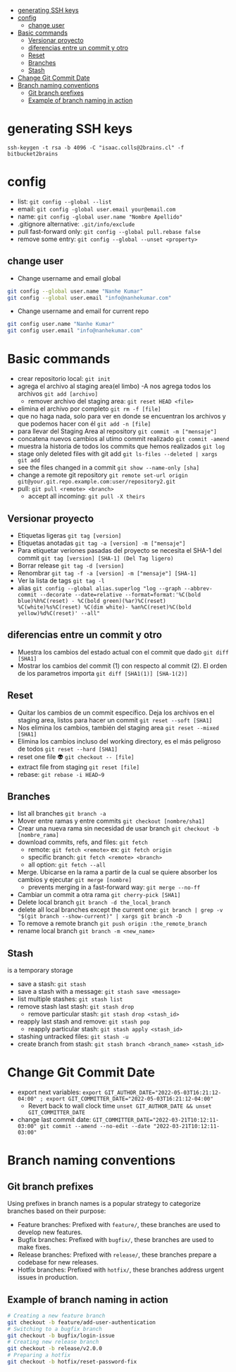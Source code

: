 - [generating SSH keys](#generating-ssh-keys)
- [config](#config)
  - [change user](#change-user)
- [Basic commands](#basic-commands)
  - [Versionar proyecto](#versionar-proyecto)
  - [diferencias entre un commit y otro](#diferencias-entre-un-commit-y-otro)
  - [Reset](#reset)
  - [Branches](#branches)
  - [Stash](#stash)
- [Change Git Commit Date](#change-git-commit-date)
- [Branch naming conventions](#branch-naming-conventions)
  - [Git branch prefixes](#git-branch-prefixes)
  - [Example of branch naming in action](#example-of-branch-naming-in-action)

# generating SSH keys

`ssh-keygen -t rsa -b 4096 -C "isaac.colls@2brains.cl" -f bitbucket2brains`

# config

- list: `git config --global --list`
- email: `git config -global user.email your@email.com`
- name: `git config -global user.name "Nombre Apellido"`
- .gitignore alternative: `.git/info/exclude`
- pull fast-forward only: `git config --global pull.rebase false`
- remove some entry: `git config --global --unset <property>`

## change user

- Change username and email global

```bash
git config --global user.name "Nanhe Kumar"
git config --global user.email "info@nanhekumar.com"
```

- Change username and email for current repo

```bash
git config user.name "Nanhe Kumar"
git config user.email "info@nanhekumar.com"
```

# Basic commands

- crear repositorio local: `git init`
- agrega el archivo al staging area(el limbo) -A nos agrega todos los archivos `git add [archivo]`
  - remover archivo del staging area: `git reset HEAD <file>`
- elimina el archivo por completo `git rm -f [file]`
- que no haga nada, solo para ver en donde se encuentran los archivos y que podemos hacer con él `git add -n [file]`
- para llevar del Staging Area al repository `git commit -m ["mensaje"]`
- concatena nuevos cambios al utimo commit realizado `git commit -amend`
- muestra la historia de todos los commits que hemos realizados `git log`
- stage only deleted files with git add `git ls-files --deleted | xargs git add`
- see the files changed in a commit `git show --name-only [sha]`
- change a remote git repository `git remote set-url origin git@your.git.repo.example.com:user/repository2.git`
- pull: `git pull <remote> <branch>`
  - accept all incoming: `git pull -X theirs`

## Versionar proyecto

- Etiquetas ligeras `git tag [version]`
- Etiquetas anotadas `git tag -a [version] -m ["mensaje"]`
- Para etiquetar veriones pasadas del proyecto se necesita el SHA-1 del commit `git tag [version] [SHA-1] (Del Tag ligero)`
- Borrar release `git tag -d [version]`
- Renombrar `git tag -f -a [version] -m ["mensaje"] [SHA-1]`
- Ver la lista de tags `git tag -l`
- alias `git config --global alias.superlog "log --graph --abbrev-commit --decorate --date=relative --format=format:'%C(bold blue)%h%C(reset) - %C(bold green)(%ar)%C(reset) %C(white)%s%C(reset) %C(dim white)- %an%C(reset)%C(bold yellow)%d%C(reset)' --all"`

## diferencias entre un commit y otro

- Muestra los cambios del estado actual con el commit que dado `git diff [SHA1]`
- Mostrar los cambios del commit (1) con respecto al commit (2). El orden de los parametros importa `git diff [SHA1(1)] [SHA-1(2)]`

## Reset

- Quitar los cambios de un commit específico. Deja los archivos en el staging area, listos para hacer un commit `git reset --soft [SHA1]`
- Nos elimina los cambios, también del staging area `git reset --mixed [SHA1]`
- Elimina los cambios incluso del working directory, es el más peligroso de todos `git reset --hard [SHA1]`
- reset one file 👽 `git checkout -- [file]`
- extract file from staging `git reset [file]`
- rebase: `git rebase -i HEAD~9`

## Branches

- list all branches `git branch -a`
- Mover entre ramas y entre commits `git checkout [nombre/sha1]`
- Crear una nueva rama sin necesidad de usar branch `git checkout -b [nombre_rama]`
- download commits, refs, and files: `git fetch`
  - remote: `git fetch <remote>` ex: `git fetch origin`
  - specific branch: `git fetch <remote> <branch>`
  - all option: `git fetch --all`
- Merge. Ubicarse en la rama a partir de la cual se quiere absorber los cambios y ejecutar `git merge [nombre]`
  - prevents merging in a fast-forward way: `git merge --no-ff`
- Cambiar un commit a otra rama `git cherry-pick [SHA1]`
- Delete local branch `git branch -d the_local_branch`
- delete all local branches except the current one: `git branch | grep -v "$(git branch --show-current)" | xargs git branch -D`
- To remove a remote branch `git push origin :the_remote_branch`
- rename local branch `git branch -m <new_name>`

## Stash

is a temporary storage

- save a stash: `git stash`
- save a stash with a message: `git stash save <message>`
- list multiple stashes: `git stash list`
- remove stash last stash: `git stash drop`
  - remove particular stash: `git stash drop <stash_id>`
- reapply last stash and remove: `git stash pop`
  - reapply particular stash: `git stash apply <stash_id>`
- stashing untracked files: `git stash -u`
- create branch from stash: `git stash branch <branch_name> <stash_id>`

# Change Git Commit Date

- export next variables: `export GIT_AUTHOR_DATE="2022-05-03T16:21:12-04:00" ; export GIT_COMMITTER_DATE="2022-05-03T16:21:12-04:00"`
  - Revert back to wall clock time `unset GIT_AUTHOR_DATE && unset GIT_COMMITTER_DATE`
- change last commit date: `GIT_COMMITTER_DATE="2022-03-21T10:12:11-03:00" git commit --amend --no-edit --date "2022-03-21T10:12:11-03:00"`

# Branch naming conventions

## Git branch prefixes

Using prefixes in branch names is a popular strategy to categorize branches based on their purpose:

- Feature branches: Prefixed with `feature/`, these branches are used to develop new features.
- Bugfix branches: Prefixed with `bugfix/`, these branches are used to make fixes.
- Release branches: Prefixed with `release/`, these branches prepare a codebase for new releases.
- Hotfix branches: Prefixed with `hotfix/`, these branches address urgent issues in production.

## Example of branch naming in action

```bash
# Creating a new feature branch
git checkout -b feature/add-user-authentication
# Switching to a bugfix branch
git checkout -b bugfix/login-issue
# Creating new release branch
git checkout -b release/v2.0.0
# Preparing a hotfix
git checkout -b hotfix/reset-password-fix
```

